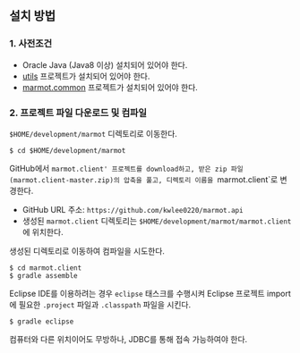 ## 설치 방법

### 1. 사전조건

* Oracle Java (Java8 이상) 설치되어 있어야 한다.
* [utils](https://github.com/kwlee0220/utils) 프로젝트가 설치되어 있어야 한다.
* [marmot.common](https://github.com/kwlee0220/marmot.common) 프로젝트가 설치되어 있어야 한다.

### 2. 프로젝트 파일 다운로드 및 컴파일
`$HOME/development/marmot` 디렉토리로 이동한다. 
<pre><code>$ cd $HOME/development/marmot</code></pre>

GitHub에서 `marmot.client' 프로젝트를 download하고, 받은 zip 파일 (marmot.client-master.zip)의
압축을 풀고, 디렉토리 이름을 `marmot.client`로 변경한다.
* GitHub URL 주소: `https://github.com/kwlee0220/marmot.api`
* 생성된  `marmot.client` 디렉토리는 `$HOME/development/marmot/marmot.client`에 위치한다.

생성된 디렉토리로 이동하여 컴파일을 시도한다.
<pre><code>$ cd marmot.client
$ gradle assemble
</code></pre>

Eclipse IDE를 이용하려는 경우 `eclipse` 태스크를 수행시켜 Eclipse 프로젝트 import에
필요한 `.project` 파일과 `.classpath` 파일을 시킨다.
<pre><code>$ gradle eclipse</code></pre>컴퓨터와 다른 위치이어도 무방하나, JDBC를 통해 접속 가능하여야 한다.
